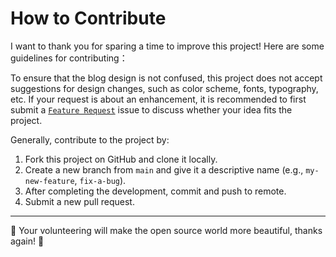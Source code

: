 # How to Contribute

I want to thank you for sparing a time to improve this project! Here are some guidelines for contributing：

To ensure that the blog design is not confused, this project does not accept suggestions for design changes, such as color scheme, fonts, typography, etc. If your request is about an enhancement, it is recommended to first submit a [`Feature Request`](https://github.com/cotes2020/jekyll-theme-chirpy/issues/new?labels=enhancement&template=feature_request.md) issue to discuss whether your idea fits the project. 

Generally, contribute to the project by:

1. Fork this project on GitHub and clone it locally.
2. Create a new branch from `main` and give it a descriptive name (e.g., `my-new-feature`, `fix-a-bug`).
3. After completing the development, commit and push to remote.
4. Submit a new pull request.

---

:tada: Your volunteering will make the open source world more beautiful, thanks again! :tada: